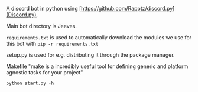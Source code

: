A discord bot in python using [https://github.com/Rapptz/discord.py](Discord.py).

Main bot directory is Jeeves.

`requirements.txt` is used to automatically download the modules we use for this bot with `pip -r requirements.txt`

setup.py is used for e.g. distributing it through the package manager.

Makefile "make is a incredibly useful tool for defining generic and platform agnostic tasks for your project"


```python
python start.py -h
```
